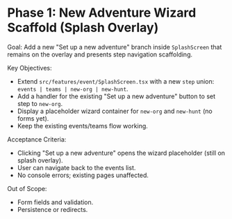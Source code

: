 # Phase 1: New Adventure Wizard Scaffold (Splash Overlay)

Goal: Add a new "Set up a new adventure" branch inside `SplashScreen` that remains on the overlay and presents step navigation scaffolding.

Key Objectives:
- Extend `src/features/event/SplashScreen.tsx` with a new `step` union: `events | teams | new-org | new-hunt`.
- Add a handler for the existing "Set up a new adventure" button to set step to `new-org`.
- Display a placeholder wizard container for `new-org` and `new-hunt` (no forms yet).
- Keep the existing events/teams flow working.

Acceptance Criteria:
- Clicking "Set up a new adventure" opens the wizard placeholder (still on splash overlay).
- User can navigate back to the events list.
- No console errors; existing pages unaffected.

Out of Scope:
- Form fields and validation.
- Persistence or redirects.
